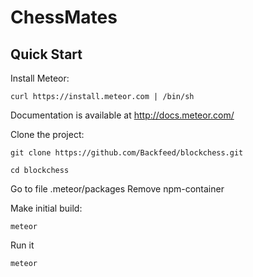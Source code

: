 # ChessMates


## Quick Start

Install Meteor:

    curl https://install.meteor.com | /bin/sh

  Documentation is available at http://docs.meteor.com/

Clone the project:

    git clone https://github.com/Backfeed/blockchess.git

    cd blockchess

Go to file .meteor/packages
Remove npm-container

Make initial build:

    meteor

Run it

    meteor
